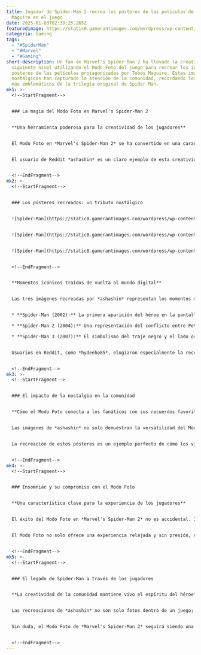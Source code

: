 ```yaml
---
title: Jugador de Spider-Man 2 recrea los pósteres de las películas de Tobey
  Maguire en el juego
date: 2025-01-03T02:39:25.265Z
featuredimage: https://static0.gamerantimages.com/wordpress/wp-content/uploads/2025/01/spider-man-2-photo-mode.jpg?q=70&fit=crop&w=1140&h=&dpr=1
categoria: Gaming
tags:
  - "#SpiderMan"
  - "#Marvel"
  - "#Gaming"
short-description: Un fan de Marvel's Spider-Man 2 ha llevado la creatividad al
  siguiente nivel utilizando el Modo Foto del juego para recrear los icónicos
  pósteres de las películas protagonizadas por Tobey Maguire. Estas imágenes
  nostálgicas han capturado la atención de la comunidad, recordando los momentos
  más emblemáticos de la trilogía original de Spider-Man.
mk1: >-
  <!--StartFragment-->


  ### La magia del Modo Foto en Marvel's Spider-Man 2


  **Una herramienta poderosa para la creatividad de los jugadores**


  El Modo Foto en *Marvel's Spider-Man 2* se ha convertido en una característica fundamental para los fanáticos que buscan capturar la esencia del juego de maneras únicas. Desde paisajes impresionantes hasta homenajes a cómics y películas, los jugadores han demostrado una creatividad excepcional al aprovechar esta herramienta.


  El usuario de Reddit *ashashin* es un claro ejemplo de esta creatividad, al recrear con precisión los pósteres de las películas *Spider-Man* (2002), *Spider-Man 2* (2004) y *Spider-Man 3* (2007). Aunque no son copias exactas, las imágenes capturan la esencia visual y emocional de los originales, evocando una oleada de nostalgia entre los fanáticos.


  <!--EndFragment-->
mk2: >-
  <!--StartFragment-->


  ### Los pósteres recreados: un tributo nostálgico


  ![Spider-Man](https://static0.gamerantimages.com/wordpress/wp-content/uploads/2024/08/spider-man-2-key-art.jpg?q=49&fit=crop&w=750&h=422&dpr=2 "Spider-Man")


  ![Spider-Man](https://static0.gamerantimages.com/wordpress/wp-content/uploads/2024/12/official-art-of-miles-and-peter-fighting-sandman.jpg?q=49&fit=crop&w=750&h=422&dpr=2 "Spider-Man")


  ![Spider-Man](https://static0.gamerantimages.com/wordpress/wp-content/uploads/2024/11/venom-roars.jpg?q=49&fit=crop&w=750&h=422&dpr=2 "Spider-Man")


  <!--EndFragment-->


  **Momentos icónicos traídos de vuelta al mundo digital**


  Las tres imágenes recreadas por *ashashin* representan los momentos más emblemáticos de los pósteres originales:


  * **Spider-Man (2002):** La primera aparición del héroe en la pantalla grande, con un diseño icónico y tonos dorados.

  * **Spider-Man 2 (2004):** Una representación del conflicto entre Peter Parker y su responsabilidad como Spider-Man.

  * **Spider-Man 3 (2007):** El simbolismo del traje negro y el lado oscuro de Spider-Man.


  Usuarios en Reddit, como *hydeeho85*, elogiaron especialmente la recreación del póster de *Spider-Man 3*, destacando la composición y el impacto visual logrado por el jugador.


  <!--EndFragment-->
mk3: >-
  <!--StartFragment-->


  ### El impacto de la nostalgia en la comunidad


  **Cómo el Modo Foto conecta a los fanáticos con sus recuerdos favoritos**


  Las imágenes de *ashashin* no solo demuestran la versatilidad del Modo Foto, sino también el poder de la nostalgia dentro de la comunidad de jugadores. Comentarios en la publicación reflejaron un profundo cariño por la trilogía de Sam Raimi, con usuarios citando líneas de las películas y letras de las icónicas canciones de sus bandas sonoras.


  La recreación de estos pósteres es un ejemplo perfecto de cómo los videojuegos pueden convertirse en un medio para rendir homenaje a otros formatos narrativos y cómo los jugadores pueden ser tanto artistas como participantes activos en estos universos.


  <!--EndFragment-->
mk4: >-
  <!--StartFragment-->


  ### Insomniac y su compromiso con el Modo Foto


  **Una característica clave para la experiencia de los jugadores**


  El éxito del Modo Foto en *Marvel's Spider-Man 2* no es accidental. Insomniac Games ha demostrado un compromiso constante para perfeccionar esta característica, permitiendo a los jugadores capturar imágenes con una calidad impresionante y opciones creativas prácticamente ilimitadas.


  El Modo Foto no solo ofrece una experiencia relajada y sin presión, sino que también permite a los jugadores explorar el juego desde nuevas perspectivas, resaltando la atención al detalle y el amor que los desarrolladores han puesto en cada rincón de Nueva York virtual.


  <!--EndFragment-->
mk5: >-
  <!--StartFragment-->


  ### El legado de Spider-Man a través de los jugadores


  **La creatividad de la comunidad mantiene vivo el espíritu del héroe**


  Las recreaciones de *ashashin* no son solo fotos dentro de un juego; son un tributo al impacto duradero de la trilogía original de *Spider-Man*. Al capturar estos momentos con tanto cuidado y atención al detalle, los jugadores demuestran cómo los videojuegos pueden trascender su medio y convertirse en una plataforma para la expresión artística.


  Sin duda, el Modo Foto de *Marvel's Spider-Man 2* seguirá siendo una herramienta clave para los fanáticos, permitiéndoles rendir homenaje no solo a los cómics y películas, sino también a su propia pasión por el universo del Hombre Araña.


  <!--EndFragment-->
---
```

